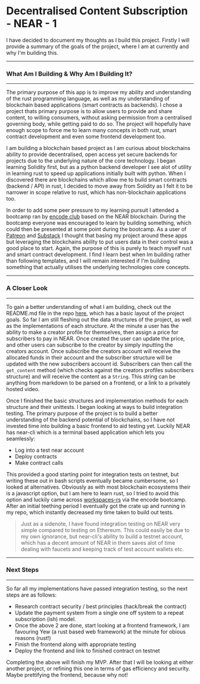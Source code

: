 # Decentralised Content Subscription - NEAR - 1

I have decided to document my thoughts as I build this project. Firstly I will provide a summary of the goals of the project, where I am at currently and why I'm building this.

---
### What Am I Building & Why Am I Building It?
---

The primary purpose of this app is to improve my ability and understanding of the rust programming language, as well as my understanding of blockchain based applications (smart contracts as backends). I chose a project thats primary purpose is to allow users to provide and share content, to willing consumers, without asking permission from a centralised governing body, while getting paid to do so. The project will hopefully have enough scope to force me to learn many concepts in both rust, smart contract development and even some frontend development too.

I am building a blockchain based project as I am curious about blockchains ability to provide decentralised, open access yet secure backends for projects due to the underlying nature of the core technology. I began learning Solidity first, but as a python backend developer I see alot of utility in learning rust to speed up applications initially built with python. When I discovered there are blockchains which allow me to build smart contracts (backend / API) in rust, I decided to move away from Solidity as I felt it to be narrower in scope relative to rust, which has non-blockchain applications too.

In order to add some peer pressure to my learning pursuit I attended a bootcamp ran by [encode club](https://www.encode.club/encode-bootcamps) based on the NEAR blockchain. During the bootcamp everyone was encouraged to learn by building something, which could then be presented at some point during the bootcamp. As a user of [Patreon](https://www.patreon.com/) and [Substack](https://substack.com/) I thought that basing my project around these apps but leveraging the blockchains ability to put users data in their control was a good place to start. Again, the purpose of this is purely to teach myself rust and smart contract development. I find I learn best when Im building rather than following templates, and I will remain interested if I'm building something that actually utilises the underlying technologies core concepts. 

---
### A Closer Look
---

To gain a better understanding of what I am building, check out the README.md file in the repo [here](https://github.com/shoorano/decentralised-content-subscription-near), which has a basic layout of the project goals. So far I am still fleshing out the data structures of the project, as well as the implementations of each structure. At the minute a user has the ability to make a creator profile for themselves, then assign a price for subscribers to pay in NEAR. Once created the user can update the price, and other users can subscribe to the creator by simply inputting the creators account. Once subscribe the creators account will receive the allocated funds in their account and the subscriber structure will be updated with the new subscribers account id. Subscribers can then call the `get_content` method (which checks against the creators profiles subscribers structure) and will receive the content as a `String`. This string can be anything from markdown to be parsed on a frontend, or a link to a privately hosted video.

Once I finished the basic structures and implementation methods for each structure and their unittests. I began looking at ways to build integration testing. The primary purpose of the project is to build a better understanding of the backend potential of blockchains, so I have not invested time into building a basic frontend to aid testing yet. Luckily NEAR has near-cli which is a terminal based application which lets you seamlessly:

- Log into a test near account
- Deploy contracts
- Make contract calls 

This provided a good starting point for integration tests on testnet, but writing these out in bash scripts eventually became cumbersome, so I looked at alternatives. Obviously as with most blockchain ecosystems their is a javascript option, but I am here to learn rust, so I tried to avoid this option and luckily came across [workspaces-rs](https://github.com/near/workspaces-rs) via the encode bootcamp. After an initial teething period I eventually got the crate up and running in my repo, which instantly decreased my time taken to build out tests.

>Just as a sidenote, I have found integration testing on NEAR very simple compared to testing on Ethereum. This could easily be due to my own ignorance, but near-cli's ability to build a testnet account, which has a decent amount of NEAR in them saves alot of time dealing with faucets and keeping track of test account wallets etc.

---
### Next Steps
---

So far all my implementations have passed integration testing, so the next steps are as follows:

- Research contract security / best principles (hack/break the contract)
- Update the payment system from a single one off system to a repeat subscription (ish) model.
- Once the above 2 are done, start looking at a frontend framework, I am favouring Yew (a rust based web framework) at the minute for obious reasons (rust!)
- Finish the frontend along with appropriate testing
- Deploy the frontend and link to finished contract on testnet

Completing the above will finish my MVP. After that I will be looking at either another project, or refining this one in terms of gas efficiency and security. Maybe prettifying the frontend, because why not!


